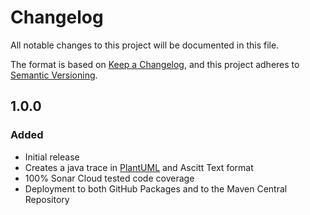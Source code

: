 # Changelog

All notable changes to this project will be documented in this file.

The format is based on [Keep a Changelog](https://keepachangelog.com/en/1.0.0/),
and this project adheres to [Semantic Versioning](https://semver.org/spec/v2.0.0.html).

## 1.0.0

### Added

- Initial release
- Creates a java trace in [PlantUML](http://plantuml.com/) and Ascitt Text format
- 100% Sonar Cloud tested code coverage
- Deployment to both GitHub Packages and to the Maven Central Repository

